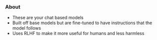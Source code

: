 ### About
* These are your chat based models
* Built off base models but are fine-tuned to have instructions that the model follows
* Uses RLHF to make it more useful for humans and less harmless
